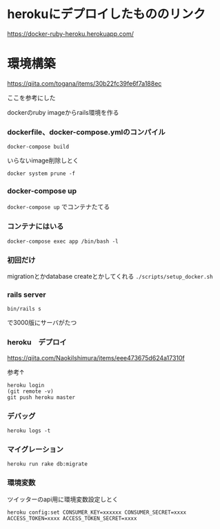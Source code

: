 
# herokuにデプロイしたもののリンク
https://docker-ruby-heroku.herokuapp.com/

# 環境構築
https://qiita.com/togana/items/30b22fc39fe6f7a188ec

ここを参考にした

dockerのruby imageからrails環境を作る


### dockerfile、docker-compose.ymlのコンパイル
```docker-compose build```

いらないimage削除しとく

```docker system prune -f```

### docker-compose up
```docker-compose up```
でコンテナたてる

### コンテナにはいる
```docker-compose exec app /bin/bash -l```


### 初回だけ
migrationとかdatabase createとかしてくれる
```./scripts/setup_docker.sh```

### rails server
```bin/rails s```

で3000版にサーバがたつ

### heroku　デプロイ
https://qiita.com/NaokiIshimura/items/eee473675d624a17310f

参考↑
```
heroku login
(git remote -v)
git push heroku master
```

### デバッグ
```
heroku logs -t
```

### マイグレーション
```
heroku run rake db:migrate
```

### 環境変数
ツイッターのapi用に環境変数設定しとく

```
heroku config:set CONSUMER_KEY=xxxxxx CONSUMER_SECRET=xxxx ACCESS_TOKEN=xxxx ACCESS_TOKEN_SECRET=xxxx
```
